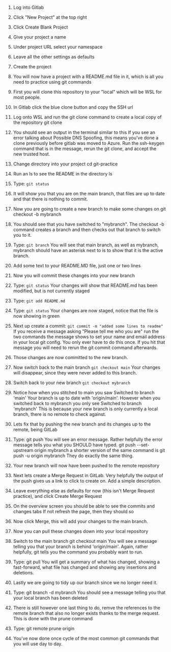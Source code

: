 ﻿1.  Log into Gitlab
    
2.  Click "New Project" at the top right 
    
3.  Click Create Blank Project 
    
4.  Give your project a name 
    
5.  Under project URL select your namespace 
    
6.  Leave all the other settings as defaults 
    
7.  Create the project 
    
8.  You will now have a project with a README.md file in it, which is all you need to practice using git commands 
    
9.  First you will clone this repository to your "local" which will be WSL for most people. 
    
10.  In Gitlab click the blue clone button and copy the SSH url  
    
11.  Log onto WSL and run the git clone command to create a local copy of the repository git clone  
    
12.  You should see an output in the terminal similar to this  If you see an error talking about Possible DNS Spoofing, this means you've done a clone previously before gitlab was moved to Azure. Run the ssh-keygen command that is in the message, rerun the git clone, and accept the new trusted host. 
    
13.  Change directory into your project cd git-practice 
    
14.  Run an ls to see the README in the directory ls 
    
15.  Type: `git status` 
    
16.  It will show you that you are on the main branch, that files are up to date and that there is nothing to commit.  
    
17.  Now you are going to create a new branch to make some changes on git checkout -b mybranch 
    
18.  You should see that you have switched to "mybranch". The checkout -b command creates a branch and then checks out that branch to switch you to it. 
    
19.  Type: `git branch`
     You will see that main branch, as well as mybranch, mybranch should have an asterisk next to is to show that it is the active branch. 
    
20.  Add some text to your README.MD file, just one or two lines 
    
21.  Now you will commit these changes into your new branch 
    
22.  Type: `git status`
     Your changes will show that README.md has been modified, but is not currently staged 
    
23.  Type: `git add README.md` 
    
24.  Type: `git status`
     Your changes are now staged, notice that the file is now showing in green 
    
25. Next up create a commit: `git commit -m "added some lines to readme"`
    If you receive a message asking "Please tell me who you are" run the two commands the message shows to set your name and email address in your local git config. You only ever have to do this once. If you hit that message you will need to rerun the git commit command afterwards. 
    
26.  Those changes are now committed to the new branch. 
    
27.  Now switch back to the main branch `git checkout main` Your changes will disappear, since they were never added to this branch. 
    
28.  Switch back to your new branch `git checkout mybranch` 
    
29.  Notice how when you stitched to main you saw Switched to branch 'main' Your branch is up to date with 'origin/main'. However when you switched back to mybranch you only see Switched to branch 'mybranch' This is because your new branch is only currently a local branch, there is no remote to check against. 
    
30.  Lets fix that by pushing the new branch and its changes up to the remote, being GitLab 
    
31.  Type: git push You will see an error message. Rather helpfully the error message tells you what you SHOULD have typed. git push --set-upstream origin mybranch a shorter version of the same command is git push -u origin mybranch They do exactly the same thing. 
    
32.  Your new branch will now have been pushed to the remote repository  
    
33.  Next lets create a Merge Request in GitLab. Very helpfully the output of the push gives us a link to click to create on. Add a simple description.  
    
34.  Leave everything else as defaults for now (this isn't Merge Request practice), and click Create Merge Request 
    
35.  On the overview screen you should be able to see the commits and changes tabs  If not refresh the page, then they should so 
    
36.  Now click Merge, this will add your changes to the main branch. 
    
37.  Now you can pull these changes down into your local repository 
    
38.  Switch to the main branch git checkout main You will see a message telling you that your branch is behind 'origin/main'. Again, rather helpfully, git tells you the command you probably want to run. 
    
39.  Type: git pull You will get a summary of what has changed, showing a fast-forward, what file has changed and showing any insertions and deletions. 
    
40.  Lastly we are going to tidy up our branch since we no longer need it. 
    
41.  Type: git branch -d mybranch You should see a message telling you that your local branch has been deleted 
    
42.  There is still however one last thing to do, remve the references to the remote branch that also no longer exists thanks to the merge request. This is done with the prune command 
    
43.  Type: git remote prune origin 
    
44.  You've now done once cycle of the most common git commands that you will use day to day.